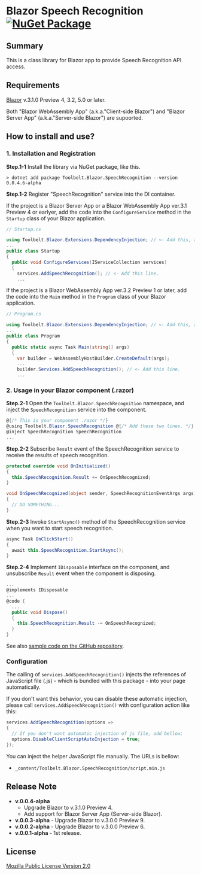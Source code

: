 # Blazor Speech Recognition [![NuGet Package](https://img.shields.io/nuget/v/Toolbelt.Blazor.SpeechRecognition.svg)](https://www.nuget.org/packages/Toolbelt.Blazor.SpeechRecognition/)

## Summary

This is a class library for Blazor app to provide Speech Recognition API access.

## Requirements

[Blazor](https://blazor.net/) v.3.1.0 Preview 4, 3.2, 5.0 or later.

Both "Blazor WebAssembly App" (a.k.a."Client-side Blazor") and "Blazor Server App" (a.k.a."Server-side Blazor") are supoorted.


## How to install and use?

### 1. Installation and Registration

**Step.1-1** Install the library via NuGet package, like this.

```shell
> dotnet add package Toolbelt.Blazor.SpeechRecognition --version 0.0.4.6-alpha
```

**Step.1-2** Register "SpeechRecognition" service into the DI container.

If the project is a Blazor Server App or a Blazor WebAssembly App ver.3.1 Preview 4 or earlyer, add the code into the `ConfigureService` method in the `Startup` class of your Blazor application.

```csharp
// Startup.cs

using Toolbelt.Blazor.Extensions.DependencyInjection; // <- Add this, and...
...
public class Startup
{
  public void ConfigureServices(IServiceCollection services)
  {
    services.AddSpeechRecognition(); // <- Add this line.
    ...
```

If the project is a Blazor WebAssembly App ver.3.2 Preview 1 or later, add the code into the `Main` method in the `Program` class of your Blazor application.

```csharp
// Program.cs

using Toolbelt.Blazor.Extensions.DependencyInjection; // <- Add this, and...
...
public class Program
{
  public static async Task Main(string[] args)
  {
    var builder = WebAssemblyHostBuilder.CreateDefault(args);
    ...
    builder.Services.AddSpeechRecognition(); // <- Add this line.
    ...
```

### 2. Usage in your Blazor component (.razor)

**Step.2-1**  Open the `Toolbelt.Blazor.SpeechRecognition` namespace, and inject the `SpeechRecognition` service into the component.

```csharp
@{/* This is your component .razor */}
@using Toolbelt.Blazor.SpeechRecognition @{/* Add these two lines. */}
@inject SpeechRecognition SpeechRecognition
...
```

**Step.2-2**  Subscribe `Result` event of the SpeechRecognition service to receive the results of speech recognition.

```csharp
protected override void OnInitialized()
{
  this.SpeechRecognition.Result += OnSpeechRecognized;
}

void OnSpeechRecognized(object sender, SpeechRecognitionEventArgs args)
{
  // DO SOMETHING...
}
```

**Step.2-3** Invoke `StartAsync()` method of the SpeechRecognition service when you want to start speech recognition.

```csharp
async Task OnClickStart()
{
  await this.SpeechRecognition.StartAsync();
}
```

**Step.2-4** Implement `IDisposable` interface on the component, and unsubscribe `Result` event when the component is disposing.

```csharp
...
@implements IDisposable
...
@code {
  ...
  public void Dispose()
  {
    this.SpeechRecognition.Result -= OnSpeechRecognized;
  }
}
```

See also [sample code on the GitHub repository](https://github.com/jsakamoto/Toolbelt.Blazor.SpeechRecognition/blob/master/SampleSites/SampleSite.Components/App.razor).

### Configuration

The calling of `services.AddSpeechRecognition()` injects the references of JavaScript file (.js) - which is bundled with this package - into your page automatically.

If you don't want this behavior, you can disable these automatic injection, please call `services.AddSpeechRecognition()` with configuration action like this:

```csharp
services.AddSpeechRecognition(options =>
{
  // If you don't want automatic injection of js file, add bellow;
  options.DisableClientScriptAutoInjection = true;
});
```

You can inject the helper JavaScript file manually. The URLs is bellow:

- `_content/Toolbelt.Blazor.SpeechRecognition/script.min.js`

## Release Note

- **v.0.0.4-alpha**
    - Upgrade Blazor to v.3.1.0 Preview 4.
    - Add support for Blazor Server App (Server-side Blazor).
- **v.0.0.3-alpha** - Upgrade Blazor to v.3.0.0 Preview 9.
- **v.0.0.2-alpha** - Upgrade Blazor to v.3.0.0 Preview 6.
- **v.0.0.1-alpha** - 1st release.

## License

[Mozilla Public License Version 2.0](https://github.com/jsakamoto/Toolbelt.Blazor.SpeechRecognition/blob/master/LICENSE)
